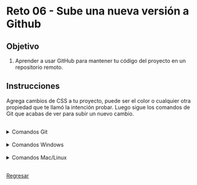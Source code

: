 # Reto 06 - Sube una nueva versión a Github
## Objetivo
1. Aprender a usar GitHub para mantener tu código del proyecto en un repositorio remoto.

## Instrucciones

Agrega cambios de CSS a tu proyecto, puede ser el color o cualquier otra propiedad
que te llamó la intención probar. Luego sigue los comandos de Git que acabas de
ver para subir un nuevo cambio.

<br/>

<details><summary>Comandos Git</summary>
<p>

```bash
# Crear repositorio
git init

# Credenciales
git config --global user.email "you@email.com"
git config --global user.name "You name"

# Agregar archivos al index
git add <filename>
git add .

# Consolidar o confirmar
git commit -m “comment”

# Agregar remoto
git remote add origin <server>

# Enviar
git push -u origin <branchName>

---------------------------------------------

# Agregar remoto
git remote add origin <server>

# Enviar
git push origin <branchName>

---------------------------------------------

# Local
git clone /path/to/repository

# Remoto
git clone <server>

---------------------------------------------

# Crear branch
git checkout -b <branchName>

# Cambiar branch
git checkout <branchName>

# Eliminar branch
git branch -d <branchName>

# Enviar branch
git push origin <branchName>

---------------------------------------------

# Actualizar
git pull

# Fusionar
git merge <branchName>

# Conflictos
git add <filename>

# Comparar branch's
git diff <source_brach> <target_branch>

---------------------------------------------

# Estado
git status

# Log
git log

# Descartar
git checkout – <filename>
git fetch origin
git reset –hard origin/master
```

</p>
</details>

<br/>

<details><summary>Comandos Windows</summary>
<p>

```bash
CD -> Navegar entre directorios "Carpetas"
    Ejemplos:
    - Entrar a un directorio
        - CD + nombre de la carpeta
    - Regresar al directorio anterior
        - CD..

DIR -> Listar el contenido del directorio "Carpetas y archivos"
CLS -> Limpiar la ventana "Eliminar lo escrito y sus respuestas"
Exit -> Cerrar la terminal
COPY -> Copiar archivo
    Ejemplos:
    - Copiar archivo audio.mp3 a la carpeta "Musica"
        - COPY audio.mp3 Musica
    - Copiar archivo audio a carpeta previa
        - COPY audio.pm3 ../Documentos
    - Copiar archivo audio a otro directorio
        - COPY audio.pm3 C:\Users\Equipo\Escritorio
MOVE -> Mover archivo "Los comandos se ingresar como COPY"
DEL -> Eliminar archivo o ditectorio
    Ejemplos:
    - Eliminar archivo
        - DEL audio.mp3
    - Eliminar directorio
        - DEL Musica
RENAME o REN -> Cambiar el nombre a un archivo o directorio
    Ejemplos:
    - Renombrar archivo de audio.mp3 a audio2.mp3
        - REN audio.mp3 audio2.mp3
    - Renombrar directorio de Musica a MiMusica
        - REN Musica MiMusica
MD -> Crear directorio
    Ejemplo:
    - Crear directorio MisDocumentos
        - MD MisDocumentos
```

</p>
</details>

<br/>

<details><summary>Comandos Mac/Linux</summary>
<p>

```bash
CD -> Navegar entre directorios "Carpetas"
    Ejemplos:
    - Entrar a un directorio
        - CD + nombre de la carpeta
    - Regresar al directorio anterior
        - CD ..

LS -> Listar el contenido del directorio "Carpetas y archivos"
CLEAR -> Limpiar la ventana "Eliminar lo escrito y sus respuestas"
Exit -> Cerrar la terminal
CP -> Copiar archivo
    Ejemplos:
    - Copiar archivo audio.mp3 a la carpeta "Musica"
        - CP audio.mp3 Musica
    - Copiar archivo audio a carpeta previa
        - CP audio.pm3 ../Documentos
    - Copiar archivo audio a otro directorio
        - CP audio.pm3 C:\Users\Equipo\Escritorio
MV -> Mover archivo "Los comandos se ingresar como CP"
RM -> Eliminar archivo o ditectorio
    Ejemplos:
    - Eliminar archivo
        - RM audio.mp3
    - Eliminar directorio
        - RM Musica
MV -> Cambiar el nombre a un archivo o directorio
    Ejemplos:
    - Renombrar archivo de audio.mp3 a audio2.mp3
        - MV audio.mp3 audio2.mp3
    - Renombrar directorio de Musica a MiMusica
        - MV Musica MiMusica
MKDIR -> Crear directorio
    Ejemplo:
    - Crear directorio MisDocumentos
        - MKDIR MisDocumentos
```

</p>
</details>

<br/>

[Regresar](../README.md)
